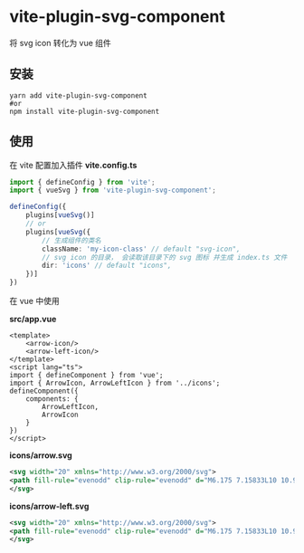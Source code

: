 # vite-plugin-svg-component
将 svg icon 转化为 vue 组件


## 安装

```shell
yarn add vite-plugin-svg-component
#or
npm install vite-plugin-svg-component

```

## 使用

在 vite 配置加入插件
**vite.config.ts**
```typescript
import { defineConfig } from 'vite';
import { vueSvg } from 'vite-plugin-svg-component';

defineConfig({
    plugins[vueSvg()]
    // or
    plugins[vueSvg({
        // 生成组件的类名
        className: 'my-icon-class' // default "svg-icon",
        // svg icon 的目录， 会读取该目录下的 svg 图标 并生成 index.ts 文件
        dir: 'icons' // default "icons",
    })]
})
```

在 vue 中使用

**src/app.vue**
```vue
<template>
    <arrow-icon/>
    <arrow-left-icon/>
</template>
<script lang="ts">
import { defineComponent } from 'vue';
import { ArrowIcon, ArrowLeftIcon } from '../icons';
defineComponent({
    components: {
        ArrowLeftIcon,
        ArrowIcon
    }
})
</script>
```

**icons/arrow.svg**
```svg
<svg width="20" xmlns="http://www.w3.org/2000/svg">
<path fill-rule="evenodd" clip-rule="evenodd" d="M6.175 7.15833L10 10.975L13.825 7.15833L15 8.33333L10 13.3333L5 8.33333L6.175 7.15833Z" fill="#33383E"/>
</svg>

```

**icons/arrow-left.svg**
```svg
<svg width="20" xmlns="http://www.w3.org/2000/svg">
<path fill-rule="evenodd" clip-rule="evenodd" d="M6.175 7.15833L10 10.975L13.825 7.15833L15 8.33333L10 13.3333L5 8.33333L6.175 7.15833Z" fill="#33383E"/>
</svg>

```